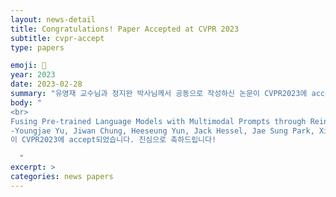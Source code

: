 ```yaml
---
layout: news-detail
title: Congratulations! Paper Accepted at CVPR 2023
subtitle: cvpr-accept
type: papers

emoji: 🎉
year: 2023
date: 2023-02-28
summary: "유영재 교수님과 정지완 박사님께서 공동으로 작성하신 논문이 CVPR2023에 accept되었습니다."
body: "
<br>
Fusing Pre-trained Language Models with Multimodal Prompts through Reinforcement Learning<br>
-Youngjae Yu, Jiwan Chung, Heeseung Yun, Jack Hessel, Jae Sung Park, Ximing Lu, Prithviraj Ammanabrolu, Rowan Zellers, Ronan Le Bras, Gunhee Kim, Yejin Choi<br>
이 CVPR2023에 accept되었습니다. 진심으로 축하드립니다!

  "
excerpt: >
categories: news papers
---
```


